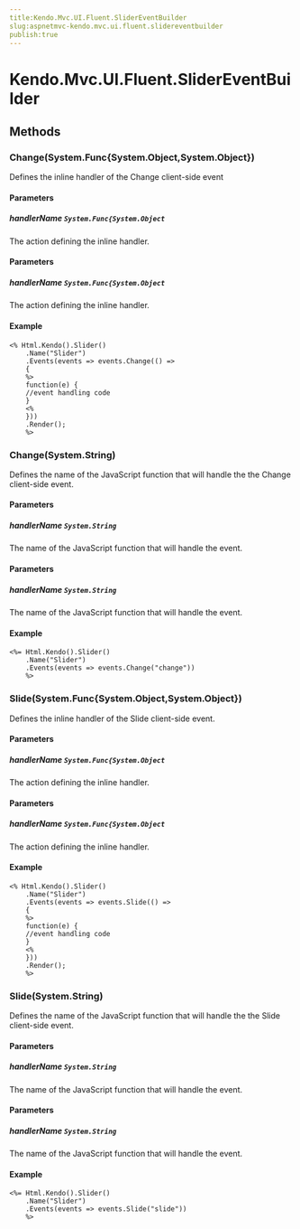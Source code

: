 ```yaml
---
title:Kendo.Mvc.UI.Fluent.SliderEventBuilder
slug:aspnetmvc-kendo.mvc.ui.fluent.slidereventbuilder
publish:true
---
```


# Kendo.Mvc.UI.Fluent.SliderEventBuilder

## Methods

### Change(System.Func{System.Object,System.Object})
Defines the inline handler of the Change client-side event

#### Parameters

##### handlerName `System.Func{System.Object`
The action defining the inline handler.

#### Parameters

##### handlerName `System.Func{System.Object`
The action defining the inline handler.

#### Example
    <% Html.Kendo().Slider()
        .Name("Slider")
        .Events(events => events.Change(() =>
        {
        %>
        function(e) {
        //event handling code
        }
        <%
        }))
        .Render();
        %>

### Change(System.String)
Defines the name of the JavaScript function that will handle the the Change client-side event.

#### Parameters

##### handlerName `System.String`
The name of the JavaScript function that will handle the event.

#### Parameters

##### handlerName `System.String`
The name of the JavaScript function that will handle the event.

#### Example
    <%= Html.Kendo().Slider()
        .Name("Slider")
        .Events(events => events.Change("change"))
        %>

### Slide(System.Func{System.Object,System.Object})
Defines the inline handler of the Slide client-side event.

#### Parameters

##### handlerName `System.Func{System.Object`
The action defining the inline handler.

#### Parameters

##### handlerName `System.Func{System.Object`
The action defining the inline handler.

#### Example
    <% Html.Kendo().Slider()
        .Name("Slider")
        .Events(events => events.Slide(() =>
        {
        %>
        function(e) {
        //event handling code
        }
        <%
        }))
        .Render();
        %>

### Slide(System.String)
Defines the name of the JavaScript function that will handle the the Slide client-side event.

#### Parameters

##### handlerName `System.String`
The name of the JavaScript function that will handle the event.

#### Parameters

##### handlerName `System.String`
The name of the JavaScript function that will handle the event.

#### Example
    <%= Html.Kendo().Slider()
        .Name("Slider")
        .Events(events => events.Slide("slide"))
        %>